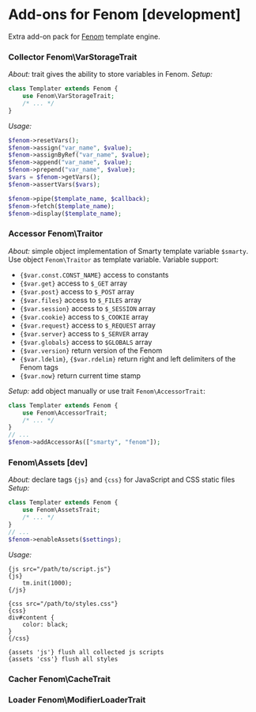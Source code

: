 Add-ons for Fenom [development]
=================

Extra add-on pack for [Fenom](https://github.com/bzick/fenom) template engine.

### Collector Fenom\VarStorageTrait

*About:* trait gives the ability to store variables in Fenom.
*Setup:*
```php
class Templater extends Fenom {
    use Fenom\VarStorageTrait;
    /* ... */
}
```
*Usage:*
```php
$fenom->resetVars();
$fenom->assign("var_name", $value);
$fenom->assignByRef("var_name", $value);
$fenom->append("var_name", $value);
$fenom->prepend("var_name", $value);
$vars = $fenom->getVars();
$fenom->assertVars($vars);

$fenom->pipe($template_name, $callback);
$fenom->fetch($template_name);
$fenom->display($template_name);
```

### Accessor Fenom\Traitor

*About:* simple object implementation of Smarty template variable `$smarty`. Use object `Fenom\Traitor` as template variable.
Variable support:
* `{$var.const.CONST_NAME}` access to constants
* `{$var.get}` access to `$_GET` array
* `{$var.post}` access to `$_POST` array
* `{$var.files}` access to `$_FILES` array
* `{$var.session}` access to `$_SESSION` array
* `{$var.cookie}` access to `$_COOKIE` array
* `{$var.request}` access to `$_REQUEST` array
* `{$var.server}` access to `$_SERVER` array
* `{$var.globals}` access to `$GLOBALS` array
* `{$var.version}` return version of the Fenom
* `{$var.ldelim}`, `{$var.rdelim}` return right and left delimiters of the Fenom tags
* `{$var.now}` return current time stamp

*Setup:* add object manually or use trait `Fenom\AccessorTrait`:
```php
class Templater extends Fenom {
    use Fenom\AccessorTrait;
    /* ... */
}
// ...
$fenom->addAccessorAs(["smarty", "fenom"]);
```

### Fenom\Assets [dev]

*About:* declare tags `{js}` and `{css}` for JavaScript and CSS static files
*Setup:*
```php
class Templater extends Fenom {
    use Fenom\AssetsTrait;
    /* ... */
}
// ...
$fenom->enableAssets($settings);
```
*Usage:*
```smarty
{js src="/path/to/script.js"}
{js}
    tm.init(1000);
{/js}

{css src="/path/to/styles.css"}
{css}
div#content {
    color: black;
}
{/css}

{assets 'js'} flush all collected js scripts
{assets 'css'} flush all styles
```


### Cacher Fenom\CacheTrait

### Loader Fenom\ModifierLoaderTrait

